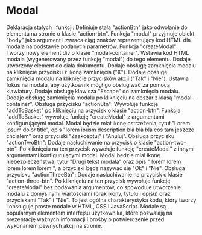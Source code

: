 # Modal
Deklaracja stałych i funkcji:
Definiuje stałą "actionBtn" jako odwołanie do elementu na stronie o klasie "action-btn".
Funkcja "modal" przyjmuje obiekt "body" jako argument i zwraca ciąg znaków reprezentujący kod HTML dla modala na podstawie podanych parametrów.
Funkcja "createModal":
Tworzy nowy element div o klasie "modal-container".
Wstawia kod HTML modala (wygenerowany przez funkcję "modal") do tego elementu.
Dodaje utworzony element do ciała dokumentu.
Dodaje obsługę zamknięcia modalu na kliknięcie przycisku z ikoną zamknięcia ("X").
Dodaje obsługę zamknięcia modalu na kliknięcie przycisków akcji ("Tak" i "Nie").
Ustawia fokus na modalu, aby użytkownik mógł go obsługiwać za pomocą klawiatury.
Dodaje obsługę klawisza "Escape" do zamknięcia modalu.
Dodaje obsługę zamknięcia modalu po kliknięciu na obszar z klasą "modal-container".
Obsługa przycisku "actionBtn":
Wywołuje funkcję "addToBasket" po kliknięciu na przycisk o klasie "action-btn".
Funkcja "addToBasket" wywołuje funkcję "createModal" z argumentami konfigurującymi modal. Modal będzie miał ikonę ostrzeżenia, tytuł "Lorem ipsum dolor title", opis "lorem ipusm description bla bla bla cos tam jeszcze chcialem" oraz przyciski "Zaakceptuj" i "Anuluj".
Obsługa przycisku "actionTwoBtn":
Dodaje nasłuchiwanie na przycisk o klasie "action-two-btn".
Po kliknięciu na ten przycisk wywołuje funkcję "createModal" z innymi argumentami konfigurującymi modal. Modal będzie miał ikonę niebezpieczeństwa, tytuł "Drugi tekst modala" oraz opis " lorem lorem lorem lorem lorem ", a przyciski będą nazywać się "Ok" i "Nie".
Obsługa przycisku "actionThreeBtn":
Dodaje nasłuchiwanie na przycisk o klasie "action-three-btn".
Po kliknięciu na ten przycisk wywołuje funkcję "createModal" bez podawania argumentów, co spowoduje utworzenie modalu z domyślnymi wartościami (brak ikony, tytułu i opisu) oraz przyciskami "Tak" i "Nie".
To jest ogólna charakterystyka kodu, który tworzy i obsługuje proste modale w HTML, CSS i JavaScript. Modale są popularnym elementem interfejsu użytkownika, które pozwalają na prezentację ważnych informacji i prośby o potwierdzenie przed wykonaniem pewnych akcji na stronie.
